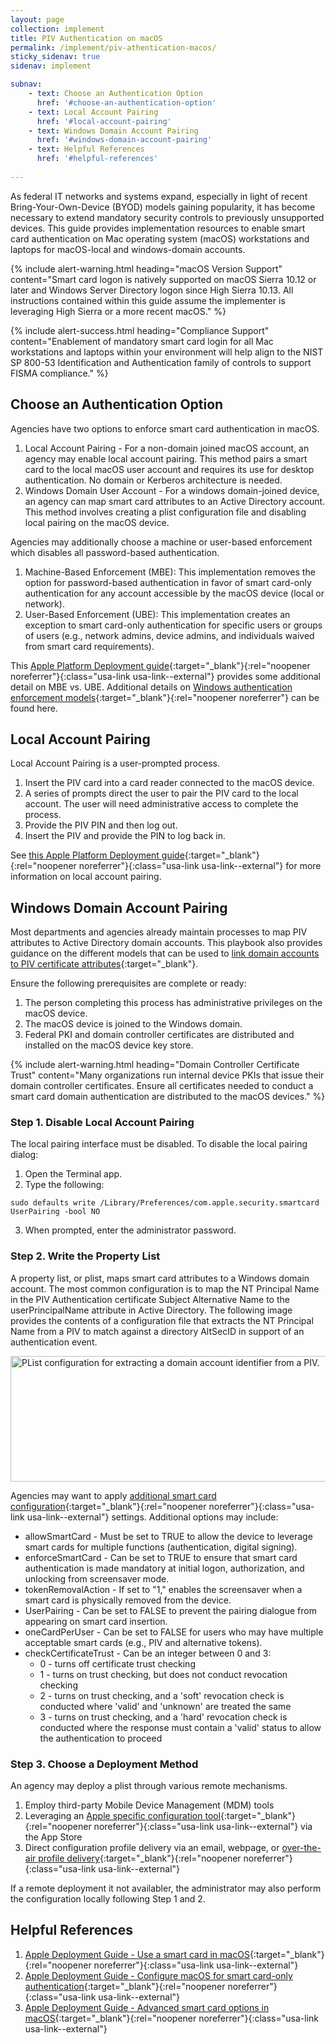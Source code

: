 ```yaml
---
layout: page
collection: implement
title: PIV Authentication on macOS
permalink: /implement/piv-athentication-macos/
sticky_sidenav: true
sidenav: implement

subnav:
    - text: Choose an Authentication Option
      href: '#choose-an-authentication-option'
    - text: Local Account Pairing
      href: '#local-account-pairing'
    - text: Windows Domain Account Pairing
      href: '#windows-domain-account-pairing'
    - text: Helpful References
      href: '#helpful-references'
      
---
```


As federal IT networks and systems expand, especially in light of recent Bring-Your-Own-Device (BYOD) models gaining popularity, it has become necessary to extend mandatory security controls to previously unsupported devices. This guide provides implementation resources to enable smart card authentication on Mac operating system (macOS) workstations and laptops for macOS-local and windows-domain accounts.

{% include alert-warning.html heading="macOS Version Support" content="Smart card logon is natively supported on macOS Sierra 10.12 or later and Windows Server Directory logon since High Sierra 10.13. All instructions contained within this guide assume the implementer is leveraging High Sierra or a more recent macOS." %}

{% include alert-success.html heading="Compliance Support" content="Enablement of mandatory smart card login for all Mac workstations and laptops within your environment will help align to the NIST SP 800-53 Identification and Authentication family of controls to support FISMA compliance." %} 

## Choose an Authentication Option
Agencies have two options to enforce smart card authentication in macOS.
1. Local Account Pairing - For a non-domain joined macOS account, an agency may enable local account pairing. This method pairs a smart card to the local macOS user account and requires its use for desktop authentication. No domain or Kerberos architecture is needed.
2. Windows Domain User Account - For a windows domain-joined device, an agency can map smart card attributes to an Active Directory account. This method involves creating a plist configuration file and disabling local pairing on the macOS device.

Agencies may additionally choose a machine or user-based enforcement which disables all password-based authentication.
1. Machine-Based Enforcement (MBE): This implementation removes the option for password-based authentication in favor of smart card-only authentication for any account accessible by the macOS device (local or network).
2. User-Based Enforcement (UBE): This implementation creates an exception to smart card-only authentication for specific users or groups of users (e.g., network admins, device admins, and individuals waived from smart card requirements).

This [Apple Platform Deployment guide](https://support.apple.com/guide/deployment/configure-macos-smart-cardonly-authentication-depfce8de48b/1/web/1.0){:target="_blank"}{:rel="noopener noreferrer"}{:class="usa-link usa-link--external"} provides some additional detail on MBE vs. UBE. Additional details on [Windows authentication enforcement models]({{site.baseurl}}/implement/group-policies/){:target="_blank"}{:rel="noopener noreferrer"} can be found here.

## Local Account Pairing
Local Account Pairing is a user-prompted process.
1. Insert the PIV card into a card reader connected to the macOS device.
2. A series of prompts direct the user to pair the PIV card to the local account. The user will need administrative access to complete the process.
3. Provide the PIV PIN and then log out.
4. Insert the PIV and provide the PIN to log back in.

See [this Apple Platform Deployment guide](https://support.apple.com/guide/deployment/use-a-smart-card-depc705651a9/web){:target="_blank"}{:rel="noopener noreferrer"}{:class="usa-link usa-link--external"} for more information on local account pairing.

## Windows Domain Account Pairing
Most departments and agencies already maintain processes to map PIV attributes to Active Directory domain accounts. This playbook also provides guidance on the different models that can be used to [link domain accounts to PIV certificate attributes]({{site.baseurl}}/implement/account-linking/){:target="_blank"}.

Ensure the following prerequisites are complete or ready:
1. The person completing this process has administrative privileges on the macOS device.
2. The macOS device is joined to the Windows domain.
3. Federal PKI and domain controller certificates are distributed and installed on the macOS device key store.

{% include alert-warning.html heading="Domain Controller Certificate Trust" content="Many organizations run internal device PKIs that issue their domain controller certificates. Ensure all certificates needed to conduct a smart card domain authentication are distributed to the macOS devices." %}

### Step 1. Disable Local Account Pairing
The local pairing interface must be disabled. To disable the local pairing dialog:
1. Open the Terminal app.
2. Type the following: 
```
sudo defaults write /Library/Preferences/com.apple.security.smartcard UserPairing -bool NO
```
3. When prompted, enter the administrator password.

### Step 2. Write the Property List
A property list, or plist, maps smart card attributes to a Windows domain account. The most common configuration is to map the NT Principal Name in the PIV Authentication certificate Subject Alternative Name to the userPrincipalName attribute in Active Directory. The following image provides the contents of a configuration file that extracts the NT Principal Name from a PIV to match against a directory AltSecID in support of an authentication event.

<img src="{{site.baseurl}}/assets/piv/attribute_mapping_plist.png" alt="PList configuration for extracting a domain account identifier from a PIV." width="560" height="201">

Agencies may want to apply [additional smart card configuration](https://developer.apple.com/documentation/devicemanagement/smartcard){:target="_blank"}{:rel="noopener noreferrer"}{:class="usa-link usa-link--external"} settings. Additional options may include:
- allowSmartCard - Must be set to TRUE to allow the device to leverage smart cards for multiple functions (authentication, digital signing). 
- enforceSmartCard - Can be set to TRUE to ensure that smart card authentication is made mandatory at initial logon, authorization, and unlocking from screensaver mode.
- tokenRemovalAction - If set to "1," enables the screensaver when a smart card is physically removed from the device.
- UserPairing - Can be set to FALSE to prevent the pairing dialogue from appearing on smart card insertion.
- oneCardPerUser - Can be set to FALSE for users who may have multiple acceptable smart cards (e.g., PIV and alternative tokens).
- checkCertificateTrust - Can be an integer between 0 and 3:
    - 0 - turns off certificate trust checking
    - 1 - turns on trust checking, but does not conduct revocation checking
    - 2 - turns on trust checking, and a 'soft' revocation check is conducted where 'valid' and 'unknown' are treated the same
    - 3 - turns on trust checking, and a 'hard' revocation check is conducted where the response must contain a 'valid' status to allow the authentication to proceed

### Step 3. Choose a Deployment Method
An agency may deploy a plist through various remote mechanisms.
1. Employ third-party Mobile Device Management (MDM) tools
2. Leveraging an [Apple specific configuration tool](https://apps.apple.com/us/app/apple-configurator-2/id1037126344?mt=12){:target="_blank"}{:rel="noopener noreferrer"}{:class="usa-link usa-link--external"} via the App Store
3. Direct configuration profile delivery via an email, webpage, or [over-the-air profile delivery](https://developer.apple.com/library/archive/documentation/NetworkingInternet/Conceptual/iPhoneOTAConfiguration/Introduction/Introduction.html#//apple_ref/doc/uid/TP40009505){:target="_blank"}{:rel="noopener noreferrer"}{:class="usa-link usa-link--external"}

If a remote deployment it not availabler, the administrator may also perform the configuration locally following Step 1 and 2.

## Helpful References
1. [Apple Deployment Guide - Use a smart card in macOS](https://support.apple.com/guide/deployment/use-a-smart-card-depc705651a9/web){:target="_blank"}{:rel="noopener noreferrer"}{:class="usa-link usa-link--external"}
2. [Apple Deployment Guide - Configure macOS for smart card-only authentication](https://support.apple.com/guide/deployment/configure-macos-smart-cardonly-authentication-depfce8de48b/1/web/1.0){:target="_blank"}{:rel="noopener noreferrer"}{:class="usa-link usa-link--external"}
3. [Apple Deployment Guide - Advanced smart card options in macOS](https://support.apple.com/guide/deployment/advanced-smart-card-options-dep7b2ede1e3/1/web/1.0){:target="_blank"}{:rel="noopener noreferrer"}{:class="usa-link usa-link--external"}
